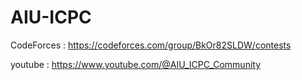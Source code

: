 # AIU-ICPC
CodeForces : https://codeforces.com/group/BkOr82SLDW/contests

youtube : https://www.youtube.com/@AIU_ICPC_Community
